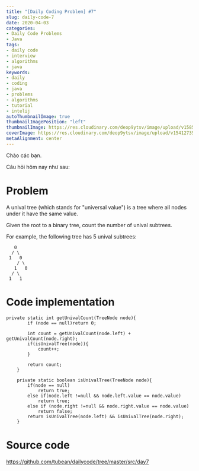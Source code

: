 ```yaml
---
title: "[Daily Coding Problem] #7"
slug: daily-code-7
date: 2020-04-03
categories:
- Daily Code Problems
- Java
tags:
- daily code
- interview
- algorithms
- java
keywords:
- daily
- coding
- java
- problems
- algorithms
- tutorial
- intelij
autoThumbnailImage: true
thumbnailImagePosition: "left"
thumbnailImage: https://res.cloudinary.com/deop9ytsv/image/upload/v1585475653/daily-code.png
coverImage: https://res.cloudinary.com/deop9ytsv/image/upload/v1541273502/Black_flag.svg.png
metaAlignment: center
---
```

Chào các bạn.

Câu hỏi hôm nay như sau:
# Problem
>
A unival tree (which stands for "universal value") is a tree where all nodes under it have the same value.
>
Given the root to a binary tree, count the number of unival subtrees.
>
For example, the following tree has 5 unival subtrees:
>
```
   0
  / \
 1   0
    / \
   1   0
  / \
 1   1
```

# Code implementation
```
private static int getUnivalCount(TreeNode node){
        if (node == null)return 0;

        int count = getUnivalCount(node.left) + getUnivalCount(node.right);
        if(isUnivalTree(node)){
            count++;
        }

        return count;
    }

    private static boolean isUnivalTree(TreeNode node){
        if(node == null)
            return true;
        else if(node.left !=null && node.left.value == node.value)
            return true;
        else if (node.right !=null && node.right.value == node.value)
            return false;
        return isUnivalTree(node.left) && isUnivalTree(node.right);
    }
```


# Source code
https://github.com/tubean/dailycode/tree/master/src/day7
